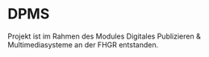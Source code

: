 # DPMS
Projekt ist im Rahmen des Modules Digitales Publizieren & Multimediasysteme an der FHGR entstanden.
